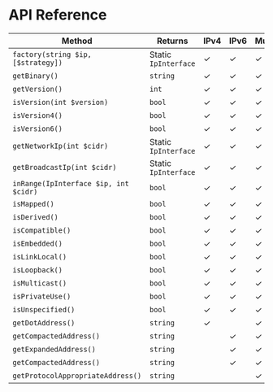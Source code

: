 # API Reference

| Method                                | Returns              | IPv4     | IPv6     | Multi    |
|---------------------------------------|----------------------|----------|----------|----------|
| `factory(string $ip, [$strategy])`    | Static `IpInterface` | &#10003; | &#10003; | &#10003; |
| `getBinary()`                         | `string`             | &#10003; | &#10003; | &#10003; |
| `getVersion()`                        | `int`                | &#10003; | &#10003; | &#10003; |
| `isVersion(int $version)`             | `bool`               | &#10003; | &#10003; | &#10003; |
| `isVersion4()`                        | `bool`               | &#10003; | &#10003; | &#10003; |
| `isVersion6()`                        | `bool`               | &#10003; | &#10003; | &#10003; |
| `getNetworkIp(int $cidr)`             | Static `IpInterface` | &#10003; | &#10003; | &#10003; |
| `getBroadcastIp(int $cidr)`           | Static `IpInterface` | &#10003; | &#10003; | &#10003; |
| `inRange(IpInterface $ip, int $cidr)` | `bool`               | &#10003; | &#10003; | &#10003; |
| `isMapped()`                          | `bool`               | &#10003; | &#10003; | &#10003; |
| `isDerived()`                         | `bool`               | &#10003; | &#10003; | &#10003; |
| `isCompatible()`                      | `bool`               | &#10003; | &#10003; | &#10003; |
| `isEmbedded()`                        | `bool`               | &#10003; | &#10003; | &#10003; |
| `isLinkLocal()`                       | `bool`               | &#10003; | &#10003; | &#10003; |
| `isLoopback()`                        | `bool`               | &#10003; | &#10003; | &#10003; |
| `isMulticast()`                       | `bool`               | &#10003; | &#10003; | &#10003; |
| `isPrivateUse()`                      | `bool`               | &#10003; | &#10003; | &#10003; |
| `isUnspecified()`                     | `bool`               | &#10003; | &#10003; | &#10003; |
| `getDotAddress()`                     | `string`             | &#10003; |          | &#10003; |
| `getCompactedAddress()`               | `string`             |          | &#10003; | &#10003; |
| `getExpandedAddress()`                | `string`             |          | &#10003; | &#10003; |
| `getCompactedAddress()`               | `string`             |          | &#10003; | &#10003; |
| `getProtocolAppropriateAddress()`     | `string`             |          |          | &#10003; |
